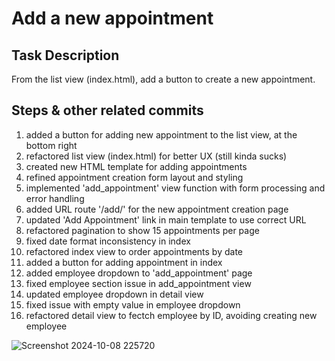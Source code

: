 # Add a new appointment

## Task Description

From the list view (index.html), add a button to create a new appointment.

## Steps & other related commits

1. added a button for adding new appointment to the list view, at the bottom right
2. refactored list view (index.html) for better UX (still kinda sucks)
3. created new HTML template for adding appointments
4. refined appointment creation form layout and styling
5. implemented 'add_appointment' view function with form processing and error handling
6. added URL route '/add/' for the new appointment creation page
7. updated 'Add Appointment' link in main template to use correct URL
8. refactored pagination to show 15 appointments per page
9. fixed date format inconsistency in index
10. refactored index view to order appointments by date
11. added a button for adding appointment in index
12. added employee dropdown to 'add_appointment' page
13. fixed employee section issue in add_appointment view
14. updated employee dropdown in detail view
15. fixed issue with empty value in employee dropdown
16. refactored detail view to fectch employee by ID, avoiding creating new employee
    
![Screenshot 2024-10-08 225720](https://github.com/user-attachments/assets/a9b75d96-55a7-4e5a-aaa4-cb62b9e2354f)
